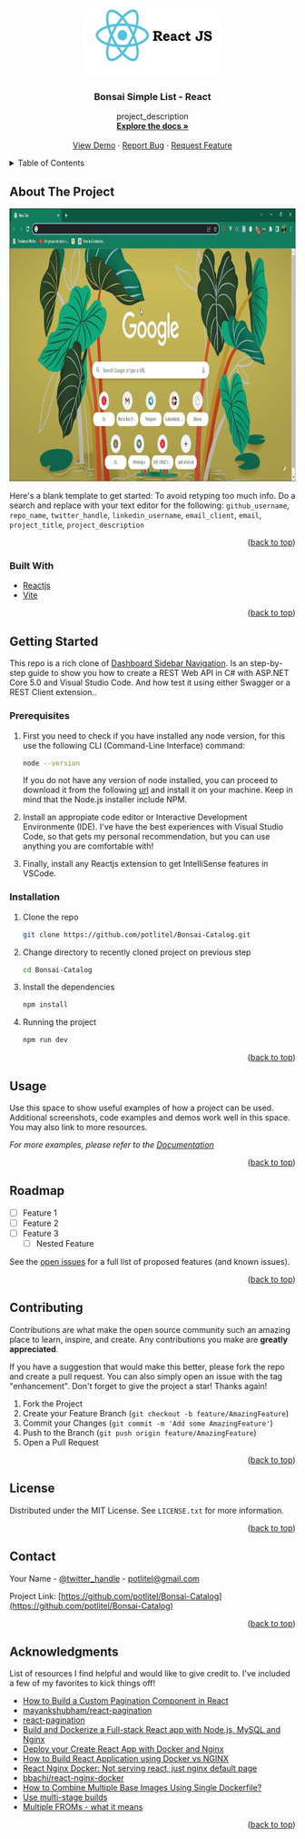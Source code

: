 <div id="top"></div>
<!--
*** Thanks for checking out the Best-README-Template. If you have a suggestion
*** that would make this better, please fork the repo and create a pull request
*** or simply open an issue with the tag "enhancement".
*** Don't forget to give the project a star!
*** Thanks again! Now go create something AMAZING! :D
-->

<!-- PROJECT SHIELDS -->

<!--
*** I'm using markdown "reference style" links for readability.
*** Reference links are enclosed in brackets [ ] instead of parentheses ( ).
*** See the bottom of this document for the declaration of the reference variables
*** for contributors-url, forks-url, etc. This is an optional, concise syntax you may use.
*** https://www.markdownguide.org/basic-syntax/#reference-style-links
-->


<!-- PROJECT LOGO -->

<br />
<div align="center">
  <a href="https://github.com/potlitel/Bonsai-Catalog">
    <img src="images/1_yk5D5cQB3jd7EiPzrDrD5w.png" alt="Logo" width="250" height="120">
  </a>

<h3 align="center">Bonsai Simple List - React</h3>

<p align="center">
    project_description
    <br />
    <a href="https://github.com/potlitel/Bonsai-Catalog"><strong>Explore the docs »</strong></a>
    <br />
    <br />
    <a href="https://github.com/potlitel/Bonsai-Catalog">View Demo</a>
    ·
    <a href="https://github.com/potlitel/Bonsai-Catalog">Report Bug</a>
    ·
    <a href="https://github.com/potlitel/Bonsai-Catalog/issues">Request Feature</a>
  </p>
</div>

<!-- TABLE OF CONTENTS -->

<details>
  <summary>Table of Contents</summary>
  <ol>
    <li>
      <a href="#about-the-project">About The Project</a>
      <ul>
        <li><a href="#built-with">Built With</a></li>
      </ul>
    </li>
    <li>
      <a href="#getting-started">Getting Started</a>
      <ul>
        <li><a href="#prerequisites">Prerequisites</a></li>
        <li><a href="#installation">Installation</a></li>
      </ul>
    </li>
    <li><a href="#usage">Usage</a></li>
    <li><a href="#roadmap">Roadmap</a></li>
    <li><a href="#contributing">Contributing</a></li>
    <li><a href="#license">License</a></li>
    <li><a href="#contact">Contact</a></li>
    <li><a href="#acknowledgments">Acknowledgments</a></li>
  </ol>
</details>

<!-- ABOUT THE PROJECT -->

## About The Project

<img src="images/Main.gif" alt="Logo" width="840" height="480">

Here's a blank template to get started: To avoid retyping too much info. Do a search and replace with your text editor for the following: `github_username`, `repo_name`, `twitter_handle`, `linkedin_username`, `email_client`, `email`, `project_title`, `project_description`

<p align="right">(<a href="#top">back to top</a>)</p>

### Built With

* [Reactjs](https://es.reacjts.org)
* [Vite](https://vitejs.dev/)

<p align="right">(<a href="#top">back to top</a>)</p>

<!-- GETTING STARTED -->

## Getting Started

This repo is a rich clone of [Dashboard Sidebar Navigation](https://tailwindcomponents.com/component/dashboard-sidebar-navigation). Is an step-by-step guide to show you how to create a REST Web API in C# with ASP.NET Core 5.0 and Visual Studio Code. And how test it using either Swagger or a REST Client extension..

### Prerequisites

1. First you need to check if you have installed any node version, for this use the following CLI (Command-Line Interface) command:

      ```sh
      node --version
      ```
    If you do not have any version of node installed, you can proceed to download it from the following [url](https://www.python.org/downloads/) and install it on your machine. Keep in mind that the Node.js installer include NPM.

2. Install an appropiate code editor or Interactive Development Environmente (IDE). I've have the best experiences with Visual Studio Code, so that gets my personal recommendation, but you can use anything you are comfortable with!

3. Finally, install any Reactjs extension to get IntelliSense features in VSCode.

### Installation

1. Clone the repo
   ```sh
   git clone https://github.com/potlitel/Bonsai-Catalog.git
   ```
2. Change directory to recently cloned project on previous step 
   ```sh
   cd Bonsai-Catalog
   ```
3. Install the dependencies
   ```js
   npm install
   ```
4. Running the project
   ```js
   npm run dev
   ```

<p align="right">(<a href="#top">back to top</a>)</p>

<!-- USAGE EXAMPLES -->

## Usage

Use this space to show useful examples of how a project can be used. Additional screenshots, code examples and demos work well in this space. You may also link to more resources.

_For more examples, please refer to the [Documentation](https://example.com)_

<p align="right">(<a href="#top">back to top</a>)</p>

<!-- ROADMAP -->

## Roadmap

- [ ] Feature 1
- [ ] Feature 2
- [ ] Feature 3
  - [ ] Nested Feature

See the [open issues](https://github.com/github_username/repo_name/issues) for a full list of proposed features (and known issues).

<p align="right">(<a href="#top">back to top</a>)</p>

<!-- CONTRIBUTING -->

## Contributing

Contributions are what make the open source community such an amazing place to learn, inspire, and create. Any contributions you make are **greatly appreciated**.

If you have a suggestion that would make this better, please fork the repo and create a pull request. You can also simply open an issue with the tag "enhancement".
Don't forget to give the project a star! Thanks again!

1. Fork the Project
2. Create your Feature Branch (`git checkout -b feature/AmazingFeature`)
3. Commit your Changes (`git commit -m 'Add some AmazingFeature'`)
4. Push to the Branch (`git push origin feature/AmazingFeature`)
5. Open a Pull Request

<p align="right">(<a href="#top">back to top</a>)</p>

<!-- LICENSE -->

## License

Distributed under the MIT License. See `LICENSE.txt` for more information.

<p align="right">(<a href="#top">back to top</a>)</p>

<!-- CONTACT -->

## Contact

Your Name - [@twitter_handle](https://twitter.com/potlitel) - potlitel@gmail.com

Project Link: [https://github.com/potlitel/Bonsai-Catalog](https://github.com/potlitel/Bonsai-Catalog)

<p align="right">(<a href="#top">back to top</a>)</p>

<!-- ACKNOWLEDGMENTS -->

## Acknowledgments

List of resources I find helpful and would like to give credit to. I've included a few of my favorites to kick things off!

* [How to Build a Custom Pagination Component in React](https://www.freecodecamp.org/news/build-a-custom-pagination-component-in-react/)
* [mayankshubham/react-pagination](https://github.com/mayankshubham/react-pagination/tree/master/src)
* [react-pagination](https://stackblitz.com/edit/react-1zaeqk?file=src%2Fpagination.scss)
* [Build and Dockerize a Full-stack React app with Node.js, MySQL and Nginx](https://www.section.io/engineering-education/build-and-dockerize-a-full-stack-react-app-with-nodejs-and-nginx/)
* [Deploy your Create React App with Docker and Nginx](https://www.yld.io/blog/deploy-create-react-app-with-docker-and-ngnix/)
* [How to Build React Application using Docker vs NGINX](https://morioh.com/p/dc6fc6f46d18)
* [React Nginx Docker: Not serving react, just nginx default page](https://stackoverflow.com/questions/68956937/react-nginx-docker-not-serving-react-just-nginx-default-page)
* [bbachi/react-nginx-docker](https://github.com/bbachi/react-nginx-docker)
* [How to Combine Multiple Base Images Using Single Dockerfile?](https://www.geeksforgeeks.org/how-to-combine-multiple-base-images-using-single-dockerfile/)
* [Use multi-stage builds](https://docs.docker.com/develop/develop-images/multistage-build/)
* [Multiple FROMs - what it means](https://stackoverflow.com/questions/33322103/multiple-froms-what-it-means)

<p align="right">(<a href="#top">back to top</a>)</p>

<!-- MARKDOWN LINKS & IMAGES -->

<!-- https://www.markdownguide.org/basic-syntax/#reference-style-links -->

[contributors-shield]: https://img.shields.io/github/contributors/github_username/repo_name.svg?style=for-the-badge
[contributors-url]: https://github.com/github_username/repo_name/graphs/contributors
[forks-shield]: https://img.shields.io/github/forks/github_username/repo_name.svg?style=for-the-badge
[forks-url]: https://github.com/github_username/repo_name/network/members
[stars-shield]: https://img.shields.io/github/stars/github_username/repo_name.svg?style=for-the-badge
[stars-url]: https://github.com/github_username/repo_name/stargazers
[issues-shield]: https://img.shields.io/github/issues/github_username/repo_name.svg?style=for-the-badge
[issues-url]: https://github.com/github_username/repo_name/issues
[license-shield]: https://img.shields.io/github/license/github_username/repo_name.svg?style=for-the-badge
[license-url]: https://github.com/github_username/repo_name/blob/master/LICENSE.txt
[linkedin-shield]: https://img.shields.io/badge/-LinkedIn-black.svg?style=for-the-badge&logo=linkedin&colorB=555
[linkedin-url]: https://linkedin.com/in/linkedin_username
[product-screenshot]: images/screenshot.png

